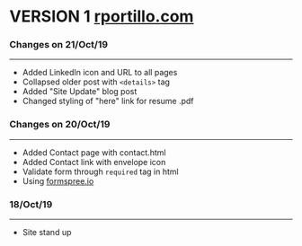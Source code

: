VERSION 1 [rportillo.com](https://www.rportillo.com)
=====================================================

### Changes on 21/Oct/19
---

- Added LinkedIn icon and URL to all pages
- Collapsed older post with `<details>` tag
- Added "Site Update" blog post
- Changed styling of "here" link for resume .pdf

### Changes on 20/Oct/19
---

- Added Contact page with contact.html
- Added Contact link with envelope icon
- Validate form through `required` tag in html
- Using [formspree.io](https://formspree.io/)

### 18/Oct/19
---
- Site stand up
